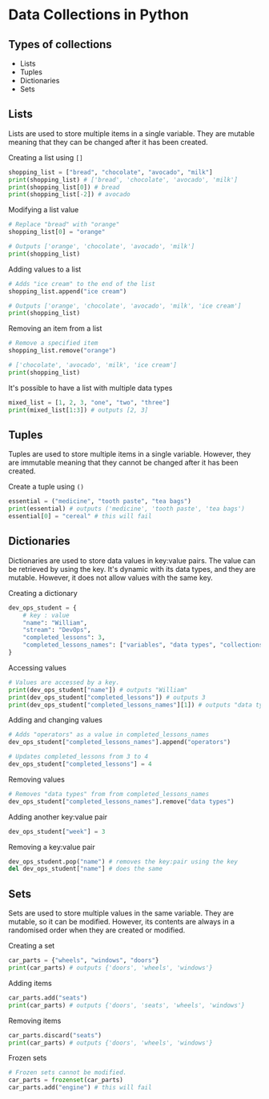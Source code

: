 # Data Collections in Python
## Types of collections
* Lists 
* Tuples
* Dictionaries
* Sets

## Lists
Lists are used to store multiple items in a single variable. 
They are mutable meaning that they can be changed after it has 
been created.

Creating a list using `[]`
```python
shopping_list = ["bread", "chocolate", "avocado", "milk"]
print(shopping_list) # ['bread', 'chocolate', 'avocado', 'milk']
print(shopping_list[0]) # bread
print(shopping_list[-2]) # avocado
```

Modifying a list value
```python
# Replace "bread" with "orange"
shopping_list[0] = "orange"

# Outputs ['orange', 'chocolate', 'avocado', 'milk']
print(shopping_list)
```

Adding values to a list
```python
# Adds "ice cream" to the end of the list
shopping_list.append("ice cream")

# Outputs ['orange', 'chocolate', 'avocado', 'milk', 'ice cream']
print(shopping_list)
```

Removing an item from a list
```python
# Remove a specified item
shopping_list.remove("orange")

# ['chocolate', 'avocado', 'milk', 'ice cream']
print(shopping_list)
```

It's possible to have a list with multiple data types
```python
mixed_list = [1, 2, 3, "one", "two", "three"]
print(mixed_list[1:3]) # outputs [2, 3]
```

## Tuples
Tuples are used to store multiple items in a single variable. 
However, they are immutable meaning that they cannot be changed 
after it has been created.

Create a tuple using `()`
```python
essential = ("medicine", "tooth paste", "tea bags")
print(essential) # outputs ('medicine', 'tooth paste', 'tea bags')
essential[0] = "cereal" # this will fail
```

## Dictionaries
Dictionaries are used to store data values in key:value pairs.
The value can be retrieved by using the key. It's dynamic with
its data types, and they are mutable. However, it does not allow 
values with the same key.

Creating a dictionary
```python
dev_ops_student = {
    # key : value
    "name": "William",
    "stream": "DevOps",
    "completed_lessons": 3,
    "completed_lessons_names": ["variables", "data types", "collections"]
}
```

Accessing values
```python
# Values are accessed by a key.
print(dev_ops_student["name"]) # outputs "William"
print(dev_ops_student["completed_lessons"]) # outputs 3
print(dev_ops_student["completed_lessons_names"][1]) # outputs "data types"
```

Adding and changing values
```python
# Adds "operators" as a value in completed_lessons_names
dev_ops_student["completed_lessons_names"].append("operators")

# Updates completed_lessons from 3 to 4
dev_ops_student["completed_lessons"] = 4
```

Removing values
```python
# Removes "data types" from from completed_lessons_names
dev_ops_student["completed_lessons_names"].remove("data types")
```

Adding another key:value pair
```python
dev_ops_student["week"] = 3 
```

Removing a key:value pair
```python
dev_ops_student.pop("name") # removes the key:pair using the key
del dev_ops_student["name"] # does the same
```

## Sets
Sets are used to store multiple values in the same variable.
They are mutable, so it can be modified. However, its contents
are always in a randomised order when they are created or 
modified.

Creating a set
```python
car_parts = {"wheels", "windows", "doors"}
print(car_parts) # outputs {'doors', 'wheels', 'windows'}
```

Adding items
```python
car_parts.add("seats")
print(car_parts) # outputs {'doors', 'seats', 'wheels', 'windows'}
```

Removing items
```python
car_parts.discard("seats")
print(car_parts) # outputs {'doors', 'wheels', 'windows'}
```

Frozen sets
```python
# Frozen sets cannot be modified.
car_parts = frozenset(car_parts)
car_parts.add("engine") # this will fail
```
